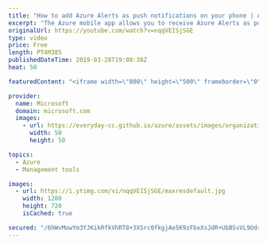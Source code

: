 ```yaml
---
title: "How to add Azure Alerts as push notifications on your phone | Azure Portal Series"
excerpt: "The Azure mobile app allows you to receive Azure Alerts as push notifications on your mobile device. In this video of the Azure Portal “How To” Series, learn how you can setup Azure Alerts such as metric alerts, log analytics, Application Insights, and Activity Log from Azure Monitor on the Azure portal."
originalUrl: https://youtube.com/watch?v=nqqVEISjSGE
type: video
price: Free
length: PT4M38S
publishedDateTime: 2019-03-28T19:08:38Z
heat: 50

featuredContent: "<iframe width=\"800\" height=\"500\" frameborder=\"0\" src=\"https://www.youtube.com/embed/nqqVEISjSGE\" allow=\"accelerometer; autoplay; encrypted-media; gyroscope; picture-in-picture\" allowfullscreen></iframe>"

provider:
  name: Microsoft
  domain: microsoft.com
  images:
    - url: https://everyday-cc.github.io/azure/assets/images/organizations/microsoft.com-50x50.jpg
      width: 50
      height: 50

topics:
  - Azure
  - Management tools

images:
  - url: https://i.ytimg.com/vi/nqqVEISjSGE/maxresdefault.jpg
    width: 1280
    height: 720
    isCached: true

secured: "/6hWvMowYm3YJKikRfkVhRT8+3XSrc0fkgjAe5K9zFbxXsJdR+UbBSvVL9Odr2wZhqHz190/0vNz3EUWo1KBT7TWqv/tRphHht61/WV5LmbZn7V0Gjn31xVzQNJAYS1bA0MmMUhM4Yy0d0jOuTZrquDuUW7QPFjiUEnHe6oj7tpSCdpem5yeCM+Wkso37cqLL9YnJN67goMxim4nJSrrL5xVdItRB0BrdEzyf67IVEnYlAvYe6RszSE6fUhVmo6TYCQqr3YMizzkmPqq8FZWAyJhEhtmQfbM6mJhogQYSbUwACi8Xj8nNx4LPpPR/rgsmKeGmoXd+gArL0e0um2Wszf5aYVNR4Z8C5h2pa6dssz+ZBErgTnXy047VDUwvVHPO7urhPLWN0vhXuvXZ8HYsQQk1ZCNY1v6NjkausQcBNA=;0AN5pb3d2Hv8xITQIr4ryQ=="
---
```


